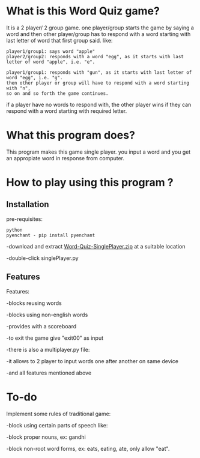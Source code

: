 # What is this Word Quiz game?

It is a 2 player/ 2 group game. one player/group starts the game by saying a word and then other player/group has to respond with a word starting with last letter of word that first group said. like:
```
player1/group1: says word "apple"
player2/group2: responds with a word "egg", as it starts with last letter of word "apple", i.e. "e".

player1/group1: responds with "gun", as it starts with last letter of word "egg", i.e. "g".
then other player or group will have to respond with a word starting with "n",
so on and so forth the game continues.

```
if a player have no words to respond with, the other player wins if they can respond with a word starting with required letter.


# What this program does?
 
This program makes this game single player. you input a word and you get an appropiate word in response from computer.

# How to play using this program ?

## Installation
pre-requisites:
```
python
pyenchant - pip install pyenchant
```

-download and extract [Word-Quiz-SinglePlayer.zip](https://github.com/aditya24raj/Word-Quiz/blob/master/Word-Quiz-SinglePlayer.zip) at a suitable location

-double-click singlePlayer.py

## Features
Features:

-blocks reusing words

-blocks using non-english words

-provides with a scoreboard

-to exit the game give "exit00" as input

-there is also a multiplayer.py file:
 
 -it allows to 2 player to input words one after another on same device
 
 -and all features mentioned above

# To-do
Implement some rules of traditional game: 

-block using certain parts of speech like:

 -block proper nouns, ex: gandhi
 
 -block non-root word forms, ex: eats, eating, ate, only allow "eat".













